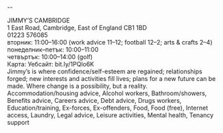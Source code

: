 
--

JIMMY’S CAMBRIDGE  
1 East Road, Cambridge, East of England CB1 1BD  
01223 576085  
вторник: 11:00–16:00 (work advice 11–12; football 12–2; arts & crafts 2–4)  
понеделник–петък: 10:00–11:00  
четвъртък: 10:00–14:00 (golf)  
Карта: Уебсайт: bit.ly/1PQlo6K  
Jimmy’s is where confidence/self-esteem are regained; relationships forged; new interests and activities fill lives; plans for a new future can be made. Where change is a possibility, but a reality.  
Accommodation/housing advice, Alcohol workers, Bathroom/showers, Benefits advice, Careers advice, Debt advice, Drugs workers, Education/training, Ex-forces, Ex-offenders, Food, Food (free), Internet access, Laundry, Legal advice, Leisure activities, Mental health, Tenancy support  
  
